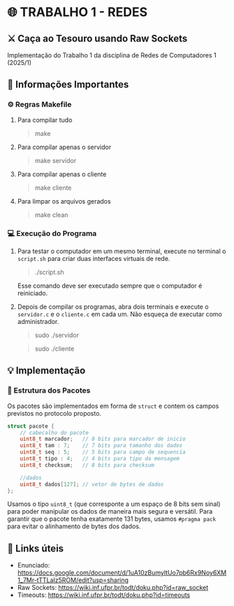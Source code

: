 # 🌐 TRABALHO 1 - REDES

## ⚔️ Caça ao Tesouro usando Raw Sockets

Implementação do Trabalho 1 da disciplina de Redes de Computadores 1 (2025/1)

## 📣 Informações Importantes

### ⚙️ Regras Makefile

1. Para compilar tudo

    >make

2. Para compilar apenas o servidor

    > make servidor

3. Para compilar apenas o cliente

    > make cliente

4. Para limpar os arquivos gerados

    > make clean

### 💻 Execução do Programa

1. Para testar o computador em um mesmo terminal, execute no terminal o ```script.sh``` para criar duas interfaces virtuais de rede.

    > ./script.sh

    Esse comando deve ser executado sempre que o computador é reiniciado.


2. Depois de compilar os programas, abra dois terminais e execute o ```servidor.c``` e o ```cliente.c``` em cada um. Não esqueça de executar como administrador.

    > sudo ./servidor

    > sudo ./cliente


## 💡 Implementação

### 📨 Estrutura dos Pacotes

Os pacotes são implementados em forma de ```struct``` e contem os campos previstos no protocolo proposto.

```c
struct pacote {
    // cabecalho do pacote
    uint8_t marcador;   // 8 bits para marcador de inicio
    uint8_t tam : 7;    // 7 bits para tamanho dos dados
    uint8_t seq : 5;    // 5 bits para campo de sequencia
    uint8_t tipo : 4;   // 4 bits para tipo da mensagem   
    uint8_t checksum;   // 8 bits para checksum

    //dados
    uint8_t dados[127]; // vetor de bytes de dados
};
```

Usamos o tipo ```uint8_t``` (que corresponte a um espaço de 8 bits sem sinal) para poder manipular os dados de maneira mais segura e versátil. Para garantir que o pacote tenha exatamente 131 bytes, usamos ```#pragma pack``` para evitar o alinhamento de bytes dos dados.

## 🔗 Links úteis

- Enunciado: https://docs.google.com/document/d/1uA10zBumyltUo7pb6Rx9Noy6XM1_7Mr-tTTLaIz5ROM/edit?usp=sharing
- Raw Sockets: https://wiki.inf.ufpr.br/todt/doku.php?id=raw_socket
- Timeouts: https://wiki.inf.ufpr.br/todt/doku.php?id=timeouts
